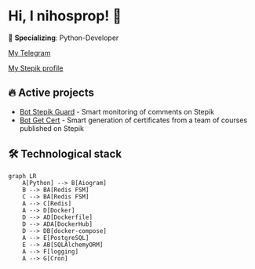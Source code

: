 # Hi, I nihosprop! 👋

🚀 **Specializing**: Python-Developer

[My Telegram](https://t.me/Shinobiwin)

[My Stepik profile](https://stepik.org/users/632745189/profile)



## 🔥 Active projects
- [Bot Stepik Guard](https://github.com/nihosprop/bot_stepik_guard.git) - 
  Smart monitoring of comments on Stepik
- [Bot Get Cert](https://github.com/nihosprop/bot_get_cert.git) - Smart 
  generation of certificates from a team of courses published on Stepik

## 🛠️ Technological stack
```mermaid
graph LR
    A[Python] --> B[Aiogram]
    B --> BA[Redis FSM]
    C --> BA[Redis FSM]
    A --> C[Redis]
    A --> D[Docker]
    D --> AD[Dockerfile]
    D --> ADA[DockerHub]
    D --> DB[docker-compose]
    A --> E[PostgreSQL]
    E --> AB[SQLAlchemyORM]
    A --> F[logging]
    A --> G[Cron]
